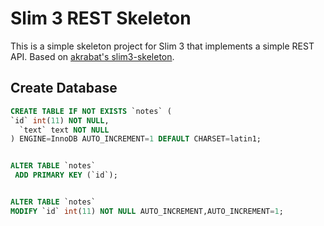 # Slim 3 REST Skeleton

This is a simple skeleton project for Slim 3 that implements a simple REST API.
Based on [akrabat's slim3-skeleton](https://github.com/akrabat/slim3-skeleton).

## Create Database

```sql
CREATE TABLE IF NOT EXISTS `notes` (
`id` int(11) NOT NULL,
  `text` text NOT NULL
) ENGINE=InnoDB AUTO_INCREMENT=1 DEFAULT CHARSET=latin1;


ALTER TABLE `notes`
 ADD PRIMARY KEY (`id`);


ALTER TABLE `notes`
MODIFY `id` int(11) NOT NULL AUTO_INCREMENT,AUTO_INCREMENT=1;
```
